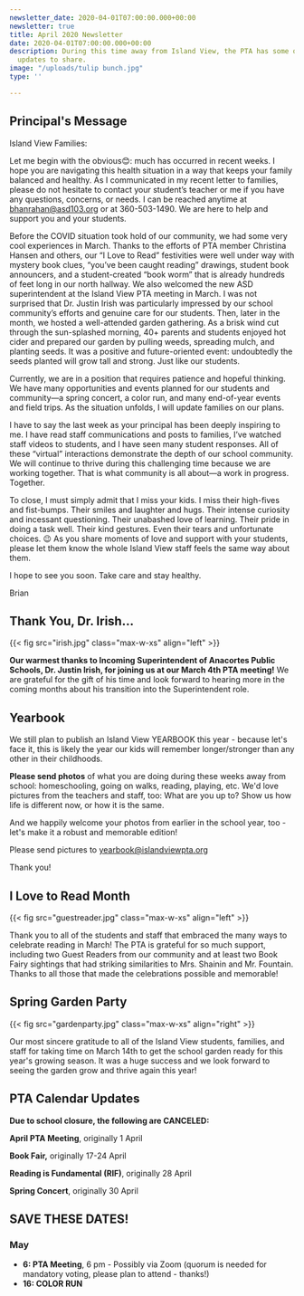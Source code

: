 ```yaml
---
newsletter_date: 2020-04-01T07:00:00.000+00:00
newsletter: true
title: April 2020 Newsletter
date: 2020-04-01T07:00:00.000+00:00
description: During this time away from Island View, the PTA has some quick news &
  updates to share.
image: "/uploads/tulip bunch.jpg"
type: ''

---
```

## Principal's Message

Island View Families:

Let me begin with the obvious😊: much has occurred in recent weeks. I hope you are navigating this health situation in a way that keeps your family balanced and healthy. As I communicated in my recent letter to families, please do not hesitate to contact your student’s teacher or me if you have any questions, concerns, or needs. I can be reached anytime at [bhanrahan@asd103.org](mailto:bhanrahan@asd103.org) or at 360-503-1490. We are here to help and support you and your students.

Before the COVID situation took hold of our community, we had some very cool experiences in March. Thanks to the efforts of PTA member Christina Hansen and others, our “I Love to Read” festivities were well under way with mystery book clues, “you’ve been caught reading” drawings, student book announcers, and a student-created “book worm” that is already hundreds of feet long in our north hallway. We also welcomed the new ASD superintendent at the Island View PTA meeting in March. I was not surprised that Dr. Justin Irish was particularly impressed by our school community’s efforts and genuine care for our students. Then, later in the month, we hosted a well-attended garden gathering. As a brisk wind cut through the sun-splashed morning, 40+ parents and students enjoyed hot cider and prepared our garden by pulling weeds, spreading mulch, and planting seeds. It was a positive and future-oriented event: undoubtedly the seeds planted will grow tall and strong. Just like our students.

Currently, we are in a position that requires patience and hopeful thinking. We have many opportunities and events planned for our students and community—a spring concert, a color run, and many end-of-year events and field trips. As the situation unfolds, I will update families on our plans.

I have to say the last week as your principal has been deeply inspiring to me. I have read staff communications and posts to families, I’ve watched staff videos to students, and I have seen many student responses. All of these “virtual” interactions demonstrate the depth of our school community. We will continue to thrive during this challenging time because we are working together. That is what community is all about—a work in progress. Together.

To close, I must simply admit that I miss your kids. I miss their high-fives and fist-bumps. Their smiles and laughter and hugs. Their intense curiosity and incessant questioning. Their unabashed love of learning. Their pride in doing a task well. Their kind gestures. Even their tears and unfortunate choices. 😉 As you share moments of love and support with your students, please let them know the whole Island View staff feels the same way about them.

I hope to see you soon. Take care and stay healthy.

Brian

## Thank You, Dr. Irish...

{{< fig src="irish.jpg" class="max-w-xs" align="left" >}}

**Our warmest thanks to Incoming Superintendent of Anacortes Public Schools, Dr. Justin Irish, for joining us at our March 4th PTA meeting!** We are grateful for the gift of his time and look forward to hearing more in the coming months about his transition into the Superintendent role.

## Yearbook

We still plan to publish an Island View YEARBOOK this year - because let's face it, this is likely the year our kids will remember longer/stronger than any other in their childhoods.

**Please send photos** of what you are doing during these weeks away from school: homeschooling, going on walks, reading, playing, etc. We'd love pictures from the teachers and staff, too: What are you up to? Show us how life is different now, or how it is the same.

And we happily welcome your photos from earlier in the school year, too - let's make it a robust and memorable edition!

Please send pictures to [yearbook@islandviewpta.org](mailto:yearbook@islandviewpta.org)

Thank you!

## I Love to Read Month

{{< fig src="guestreader.jpg" class="max-w-xs" align="left" >}}

Thank you to all of the students and staff that embraced the many ways to celebrate reading in March! The PTA is grateful for so much support, including two Guest Readers from our community and at least two Book Fairy sightings that had striking similarities to Mrs. Shainin and Mr. Fountain.  Thanks to all those that made the celebrations possible and memorable!

## Spring Garden Party

{{< fig src="gardenparty.jpg" class="max-w-xs" align="right" >}}

Our most sincere gratitude to all of the Island View students, families, and staff for taking time on March 14th to get the school garden ready for this year's growing season. It was a huge success and we look forward to seeing the garden grow and thrive again this year!

## PTA Calendar Updates

**Due to school closure, the following are CANCELED:**

**April PTA Meeting**, originally 1 April

**Book Fair,** originally 17-24 April

**Reading is Fundamental (RIF)**, originally 28 April

**Spring Concert**, originally 30 April

## SAVE THESE DATES!

### May

* **6:       PTA Meeting**, 6 pm - Possibly via Zoom (quorum is needed for mandatory voting, please plan to attend - thanks!)
* **16:     COLOR RUN**
